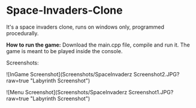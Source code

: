 # Space-Invaders-Clone

It's a space invaders clone, runs on windows only, programmed procedurally.

**How to run the game:** Download the main.cpp file, compile and run it. The game is meant to be played inside the console.


Screenshots:

![InGame Screenshot](Screenshots/SpaceInvaderz Screenshot2.JPG?raw=true "Labyrinth Screenshot")

![Menu Screenshot](Screenshots/SpaceInvaderz Screenshot1.JPG?raw=true "Labyrinth Screenshot")